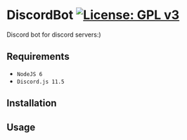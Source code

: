 # DiscordBot [![License: GPL v3](https://img.shields.io/badge/License-GPLv3-blue.svg)](https://www.gnu.org/licenses/gpl-3.0)
Discord bot for discord servers:)

## Requirements
 - `NodeJS 6`
 - `Discord.js 11.5`

## Installation


## Usage
